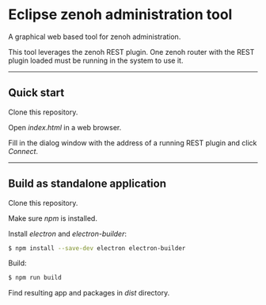 # Eclipse zenoh administration tool

A graphical web based tool for zenoh administration.

This tool leverages the zenoh REST plugin. One zenoh router with the REST plugin loaded must be running in the system to use it.

-------------------------------
## Quick start

Clone this repository.

Open *index.html* in a web browser. 

Fill in the dialog window with the address of a running REST plugin and click *Connect*.

-------------------------------
## Build as standalone application

Clone this repository.

Make sure *npm* is installed.

Install *electron* and *electron-builder*:

```bash
$ npm install --save-dev electron electron-builder
```

Build:

```bash
$ npm run build
```

Find resulting app and packages in *dist* directory.
